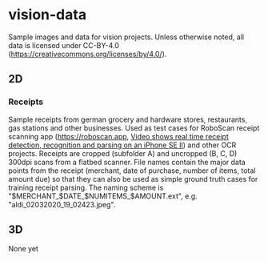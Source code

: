 # vision-data
Sample images and data for vision projects. Unless otherwise noted, all data is licensed under CC-BY-4.0 (https://creativecommons.org/licenses/by/4.0/).

## 2D

### Receipts

Sample receipts from german grocery and hardware stores, restaurants, gas stations and other businesses. Used as test cases for RoboScan receipt scanning app (https://roboscan.app, [Video shows real time receipt detection, recognition and parsing on an iPhone SE II](https://youtu.be/MspQtJGhvzI)) and other OCR projects. Receipts are cropped (subfolder A) and uncropped (B, C, D) 300dpi scans from a flatbed scanner. File names contain the major data points from the receipt (merchant, date of purchase, number of items, total amount due) so that they can also be used as simple ground truth cases for training receipt parsing. The naming scheme is "$MERCHANT_$DATE_$NUMITEMS_$AMOUNT.ext", e.g. "aldi_02032020_19_02423.jpeg".

## 3D

None yet
